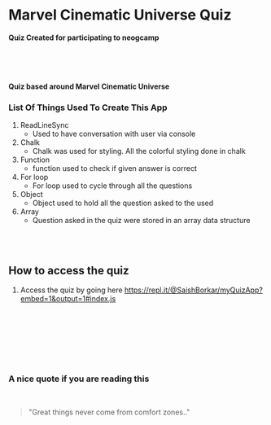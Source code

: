 # Marvel Cinematic Universe Quiz

__Quiz Created for participating to neogcamp__

<br/>
<br/>
<br/>

__Quiz based around Marvel Cinematic Universe__


### List Of Things Used To Create This App

1. ReadLineSync
    * Used to have conversation with user via console
1. Chalk
    * Chalk was used for styling. All the colorful styling done in chalk
1. Function
    * function used to check if given answer is correct 
1. For loop
    * For loop used to cycle through all the questions
1. Object
    * Object used to hold all the question asked to the used
1. Array 
    * Question asked in the quiz were stored in an array data structure


<br/>
</br>

## How to access the quiz

1. Access the quiz by going here <https://repl.it/@SaishBorkar/myQuizApp?embed=1&output=1#index.js>


<br/>
<br/>
<br/>
<br/>
<br/>
<br/>

### A nice quote if you are reading this
</br>


> "Great things never come from comfort zones.."